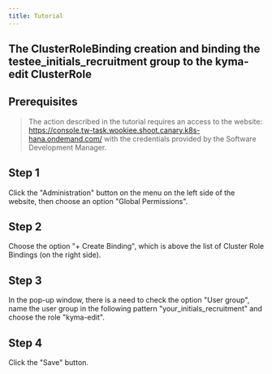 ```yaml
---
title: Tutorial
---
```



## The ClusterRoleBinding creation and binding the testee_initials_recruitment group to the kyma-edit ClusterRole

## Prerequisites

> The action described in the tutorial requires an access to the website: <a href="https://console.tw-task.wookiee.shoot.canary.k8s-hana.ondemand.com">https://console.tw-task.wookiee.shoot.canary.k8s-hana.ondemand.com/</a>  with the credentials provided by the Software Development Manager.

## Step 1

Click the "Administration" button on the menu on the left side of the website, then choose an option "Global Permissions".

## Step 2

Choose the option "+ Create Binding", which is above the list of Cluster Role Bindings (on the right side).

## Step 3

In the pop-up window, there is a need to check the option "User group", name the user group in the following pattern "your_initials_recruitment" and choose the role "kyma-edit".

## Step 4

Click the "Save" button.
